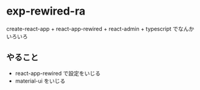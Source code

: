 # exp-rewired-ra

create-react-app + react-app-rewired + react-admin + typescript でなんかいろいろ

## やること

- react-app-rewired で設定をいじる
- material-ui をいじる
